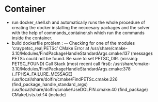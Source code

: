 # Container
* run docker_shell.sh and automatically runs the whole procedure of creating the docker installing the neccesary packages and the solver with the help of commands_container.sh which run the commands inside the container.
* build dockerfile problem :
-- Checking for one of the modules 'craypetsc_real;PETSc'
CMake Error at /usr/share/cmake-3.10/Modules/FindPackageHandleStandardArgs.cmake:137 (message):
  PETSc could not be found.  Be sure to set PETSC_DIR.  (missing:
  PETSC_FOUND)
Call Stack (most recent call first):
  /usr/share/cmake-3.10/Modules/FindPackageHandleStandardArgs.cmake:378 (_FPHSA_FAILURE_MESSAGE)
  /usr/local/share/dolfin/cmake/FindPETSc.cmake:226 (find_package_handle_standard_args)
  /usr/local/share/dolfin/cmake/UseDOLFIN.cmake:40 (find_package)
  CMakeLists.txt:14 (include)


